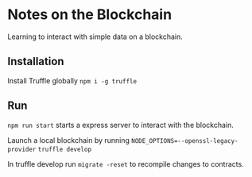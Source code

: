 # Notes on the Blockchain

Learning to interact with simple data on a blockchain. 

## Installation

Install Truffle globally ```npm i -g truffle```

## Run
`npm run start` starts a express server to interact with the blockchain.

Launch a local blockchain by running
```NODE_OPTIONS=--openssl-legacy-provider```
```truffle develop```

In truffle develop run ```migrate -reset``` to recompile changes to contracts.
